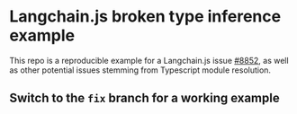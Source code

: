 # Langchain.js broken type inference example

This repo is a reproducible example for a Langchain.js issue [#8852](https://github.com/langchain-ai/langchainjs/issues/8852), as well as other potential issues stemming from Typescript module resolution.

## Switch to the `fix` branch for a working example